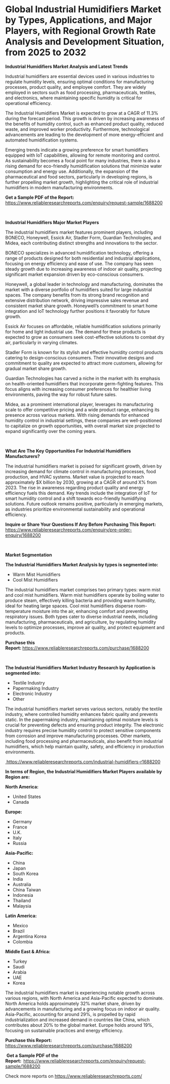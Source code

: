 <p><h1>Global Industrial Humidifiers Market by Types, Applications, and Major Players, with Regional Growth Rate Analysis and Development Situation, from 2025 to 2032</h1></p><p><strong>Industrial Humidifiers Market Analysis and Latest Trends</strong></p>
<p><p>Industrial humidifiers are essential devices used in various industries to regulate humidity levels, ensuring optimal conditions for manufacturing processes, product quality, and employee comfort. They are widely employed in sectors such as food processing, pharmaceuticals, textiles, and electronics, where maintaining specific humidity is critical for operational efficiency.</p><p>The Industrial Humidifiers Market is expected to grow at a CAGR of 11.3% during the forecast period. This growth is driven by increasing awareness of the benefits of humidity control, such as enhanced product quality, reduced waste, and improved worker productivity. Furthermore, technological advancements are leading to the development of more energy-efficient and automated humidification systems.</p><p>Emerging trends indicate a growing preference for smart humidifiers equipped with IoT capabilities, allowing for remote monitoring and control. As sustainability becomes a focal point for many industries, there is also a rising demand for eco-friendly humidification solutions that minimize water consumption and energy use. Additionally, the expansion of the pharmaceutical and food sectors, particularly in developing regions, is further propelling market growth, highlighting the critical role of industrial humidifiers in modern manufacturing environments.</p></p>
<p><strong>Get a Sample PDF of the Report:&nbsp;</strong> <a href="https://www.reliableresearchreports.com/enquiry/request-sample/1688200?utm_campaign=3111&utm_medium=2&utm_source=Github&utm_content=ia&utm_term=08042025&utm_id=industrial-humidifiers">https://www.reliableresearchreports.com/enquiry/request-sample/1688200</a></p>
<p>&nbsp;</p>
<p><strong>Industrial Humidifiers Major Market Players</strong></p>
<p><p>The industrial humidifiers market features prominent players, including BONECO, Honeywell, Essick Air, Stadler Form, Guardian Technologies, and Midea, each contributing distinct strengths and innovations to the sector. </p><p>BONECO specializes in advanced humidification technology, offering a range of products designed for both residential and industrial applications, focusing on energy efficiency and ease of use. The company has seen steady growth due to increasing awareness of indoor air quality, projecting significant market expansion driven by eco-conscious consumers.</p><p>Honeywell, a global leader in technology and manufacturing, dominates the market with a diverse portfolio of humidifiers suited for large industrial spaces. The company benefits from its strong brand recognition and extensive distribution network, driving impressive sales revenue and consistent market share growth. Honeywell’s commitment to smart home integration and IoT technology further positions it favorably for future growth.</p><p>Essick Air focuses on affordable, reliable humidification solutions primarily for home and light industrial use. The demand for these products is expected to grow as consumers seek cost-effective solutions to combat dry air, particularly in varying climates.</p><p>Stadler Form is known for its stylish and effective humidity control products catering to design-conscious consumers. Their innovative designs and commitment to quality are expected to attract more customers, allowing for gradual market share growth.</p><p>Guardian Technologies has carved a niche in the market with its emphasis on health-oriented humidifiers that incorporate germ-fighting features. This focus aligns with increasing consumer preferences for healthier living environments, paving the way for robust future sales.</p><p>Midea, as a prominent international player, leverages its manufacturing scale to offer competitive pricing and a wide product range, enhancing its presence across various markets. With rising demands for enhanced humidity control in industrial settings, these companies are well-positioned to capitalize on growth opportunities, with overall market size projected to expand significantly over the coming years.</p></p>
<p>&nbsp;</p>
<p><strong>What Are The Key Opportunities For Industrial Humidifiers Manufacturers?</strong></p>
<p><p>The industrial humidifiers market is poised for significant growth, driven by increasing demand for climate control in manufacturing processes, food production, and HVAC systems. Market value is projected to reach approximately $X billion by 2030, growing at a CAGR of around X% from 2023. The rise in awareness regarding product quality and energy efficiency fuels this demand. Key trends include the integration of IoT for smart humidity control and a shift towards eco-friendly humidifying solutions. Future outlook remains positive, particularly in emerging markets, as industries prioritize environmental sustainability and operational efficiency.</p></p>
<p><strong>Inquire or Share Your Questions If Any Before Purchasing This Report:</strong> <a href="https://www.reliableresearchreports.com/enquiry/pre-order-enquiry/1688200?utm_campaign=3111&utm_medium=2&utm_source=Github&utm_content=ia&utm_term=08042025&utm_id=industrial-humidifiers">https://www.reliableresearchreports.com/enquiry/pre-order-enquiry/1688200</a></p>
<p>&nbsp;</p>
<p><strong>Market Segmentation</strong></p>
<p><strong>The Industrial Humidifiers Market Analysis by types is segmented into:</strong></p>
<p><ul><li>Warm Mist Humidifiers</li><li>Cool Mist Humidifiers</li></ul></p>
<p><p>The industrial humidifiers market comprises two primary types: warm mist and cool mist humidifiers. Warm mist humidifiers operate by boiling water to produce steam, effectively killing bacteria and providing warm humidity, ideal for heating large spaces. Cool mist humidifiers disperse room-temperature moisture into the air, enhancing comfort and preventing respiratory issues. Both types cater to diverse industrial needs, including manufacturing, pharmaceuticals, and agriculture, by regulating humidity levels to optimize processes, improve air quality, and protect equipment and products.</p></p>
<p><strong>Purchase this Report:&nbsp;</strong><a href="https://www.reliableresearchreports.com/purchase/1688200?utm_campaign=3111&utm_medium=2&utm_source=Github&utm_content=ia&utm_term=08042025&utm_id=industrial-humidifiers">https://www.reliableresearchreports.com/purchase/1688200</a></p>
<p>&nbsp;</p>
<p><strong>The Industrial Humidifiers Market Industry Research by Application is segmented into:</strong></p>
<p><ul><li>Textile Industry</li><li>Papermaking Industry</li><li>Electronic Industry</li><li>Other</li></ul></p>
<p><p>The industrial humidifiers market serves various sectors, notably the textile industry, where controlled humidity enhances fabric quality and prevents static. In the papermaking industry, maintaining optimal moisture levels is crucial for preventing defects and ensuring product integrity. The electronic industry requires precise humidity control to protect sensitive components from corrosion and improve manufacturing processes. Other markets, including food processing and pharmaceuticals, also benefit from industrial humidifiers, which help maintain quality, safety, and efficiency in production environments.</p></p>
<p><a href="https://www.reliableresearchreports.com/industrial-humidifiers-r1688200?utm_campaign=3111&utm_medium=2&utm_source=Github&utm_content=ia&utm_term=08042025&utm_id=industrial-humidifiers">&nbsp;https://www.reliableresearchreports.com/industrial-humidifiers-r1688200</a></p>
<p><strong>In terms of Region, the Industrial Humidifiers Market Players available by Region are:</strong></p>
<p>
    <p> <strong> North America: </strong>
        <ul>
            <li>United States</li>
            <li>Canada</li>
        </ul>
        </p> 
    <p> <strong> Europe: </strong>
        <ul>
            <li>Germany</li>
            <li>France</li>
            <li>U.K.</li>
            <li>Italy</li>
            <li>Russia</li>
        </ul>
        </p> 
    <p> <strong> Asia-Pacific: </strong>
        <ul>
            <li>China</li>
            <li>Japan</li>
            <li>South Korea</li>
            <li>India</li>
            <li>Australia</li>
            <li>China Taiwan</li>
            <li>Indonesia</li>
            <li>Thailand</li>
            <li>Malaysia</li>
        </ul>
        </p> 
    <p> <strong> Latin America: </strong>
        <ul>
            <li>Mexico</li>
            <li>Brazil</li>
            <li>Argentina Korea</li>
            <li>Colombia</li>
        </ul>
        </p> 
    <p> <strong> Middle East & Africa: </strong>
        <ul>
            <li>Turkey</li>
            <li>Saudi</li>
            <li>Arabia</li>
            <li>UAE</li>
            <li>Korea</li>
        </ul>
    </p>
    </p>
<p><p>The industrial humidifiers market is experiencing notable growth across various regions, with North America and Asia-Pacific expected to dominate. North America holds approximately 32% market share, driven by advancements in manufacturing and a growing focus on indoor air quality. Asia-Pacific, accounting for around 29%, is propelled by rapid industrialization and increased demand in countries like China, which contributes about 20% to the global market. Europe holds around 19%, focusing on sustainable practices and energy efficiency.</p></p>
<p><strong>Purchase this Report: </strong><a href="https://www.reliableresearchreports.com/purchase/1688200?utm_campaign=3111&utm_medium=2&utm_source=Github&utm_content=ia&utm_term=08042025&utm_id=industrial-humidifiers">https://www.reliableresearchreports.com/purchase/1688200</a></p>
<p>&nbsp;<strong>Get a Sample PDF of the Report:&nbsp;&nbsp;</strong><a href="https://www.reliableresearchreports.com/enquiry/request-sample/1688200?utm_campaign=3111&utm_medium=2&utm_source=Github&utm_content=ia&utm_term=08042025&utm_id=industrial-humidifiers">https://www.reliableresearchreports.com/enquiry/request-sample/1688200</a></p>
<p><strong></strong></p>
<p>Check more reports on <a href="https://www.reliableresearchreports.com/?utm_campaign=3111&utm_medium=2&utm_source=Github&utm_content=ia&utm_term=08042025&utm_id=industrial-humidifiers">https://www.reliableresearchreports.com/</a></p>